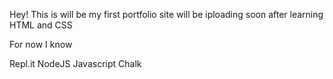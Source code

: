 Hey! This is will be my first portfolio site will be iploading soon after learning HTML and CSS 

For now I know

Repl.it
NodeJS
Javascript
Chalk